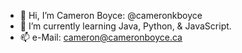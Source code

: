 - 👋 Hi, I’m Cameron Boyce: @cameronkboyce
- 🌱 I’m currently learning Java, Python, & JavaScript.
- 📫 e-Mail: cameron@cameronboyce.ca

<!---
cameronkboyce/cameronkboyce is a ✨ special ✨ repository because its `README.md` (this file) appears on your GitHub profile.
You can click the Preview link to take a look at your changes.
--->
